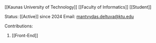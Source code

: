 [[Kaunas University of Technology]]
[[Faculty of Informatics]]
[[Student]]

Status: [[Active]] since 2024 
Email: mantvydas.deltuva@ktu.edu

Contributions: 
1. [[Front-End]]